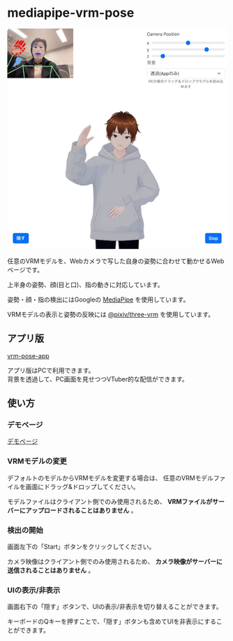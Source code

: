 # mediapipe-vrm-pose

![screenshot](screenshot.jpg)

任意のVRMモデルを、Webカメラで写した自身の姿勢に合わせて動かせるWebページです。

上半身の姿勢、顔(目と口)、指の動きに対応しています。

姿勢・顔・指の検出にはGoogleの
[MediaPipe](https://mediapipe-studio.webapps.google.com/home)
を使用しています。

VRMモデルの表示と姿勢の反映には
[@pixiv/three-vrm](https://github.com/pixiv/three-vrm)
を使用しています。

## アプリ版
[vrm-pose-app](https://github.com/masabando/vrm-pose-app)

アプリ版はPCで利用できます。  
背景を透過して、PC画面を見せつつVTuber的な配信ができます。

## 使い方
### デモページ
[デモページ](https://masabando.github.io/mediapipe-vrm-pose/)

### VRMモデルの変更
デフォルトのモデルからVRMモデルを変更する場合は、
任意のVRMモデルファイルを画面にドラッグ&ドロップしてください。

モデルファイルはクライアント側でのみ使用されるため、
**VRMファイルがサーバーにアップロードされることはありません** 。

### 検出の開始
画面左下の「Start」ボタンをクリックしてください。

カメラ映像はクライアント側でのみ使用されるため、
**カメラ映像がサーバーに送信されることはありません** 。

### UIの表示/非表示
画面右下の「隠す」ボタンで、UIの表示/非表示を切り替えることができます。

キーボードのQキーを押すことで、「隠す」ボタンも含めてUIを非表示にすることができます。

